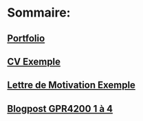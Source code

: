 # Sommaire:

## [Portfolio](https://FlorianRossignol.github.io/Pages/BlogpostGPR4100.1)

## [CV Exemple](https://FlorianRossignol.github.io/Fichier/Cvexemple.pdf)

## [Lettre de Motivation Exemple](https://FlorianRossignol.github.io/Fichier/LM_exemple_florian_rossignol.pdf)

## [Blogpost GPR4200 1 à 4](https://FlorianRossignol.github.io/Pages/blogpost14)


